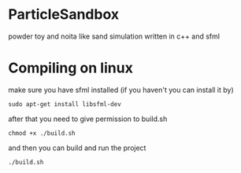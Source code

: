 # ParticleSandbox
powder toy and noita like sand simulation written in c++ and sfml

# Compiling on linux
make sure you have sfml installed (if you haven't you can install it by)
```
sudo apt-get install libsfml-dev
````
after that you need to give permission to build.sh
```
chmod +x ./build.sh
```
and then you can build and run the project
```
./build.sh
```
